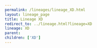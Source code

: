 ```yaml
---
permalink: /lineages/lineage_XD.html
layout: lineage_page
title: Lineage XD
redirect_to: ../lineage.html?lineage=XD
lineage: XD
parent: 
children: ['XD']
---
```

